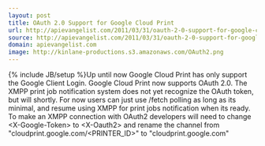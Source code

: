 ```yaml
---
layout: post
title: OAuth 2.0 Support for Google Cloud Print
url: http://apievangelist.com/2011/03/31/oauth-2-0-support-for-google-cloud-print/
source: http://apievangelist.com/2011/03/31/oauth-2-0-support-for-google-cloud-print/
domain: apievangelist.com
image: http://kinlane-productions.s3.amazonaws.com/OAuth2.png
---
```

{% include JB/setup %}Up until now Google Cloud Print has only support the Google Client Login.
Google Cloud Print now supports OAuth 2.0.
The XMPP print job notification system does not yet recognize the OAuth token, but will shortly.
For now users can just use /fetch polling as long as its minimal, and resume using XMPP for print jobs notification when its ready.
To make an XMPP connection with OAuth2 developers will need to change &lt;X-Google-Token&gt; to &lt;X-Oauth2&gt; and rename the channel from "cloudprint.google.com/&lt;PRINTER_ID&gt;" to "cloudprint.google.com"